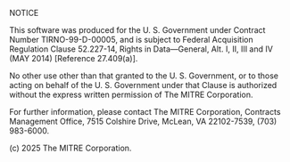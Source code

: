 NOTICE

This software was produced for the U. S. Government under Contract Number TIRNO-99-D-00005, and is subject to Federal Acquisition Regulation Clause 52.227-14, Rights in Data—General, Alt. I, II, III and IV (MAY 2014) [Reference 27.409(a)].  

No other use other than that granted to the U. S. Government, or to those acting on behalf of the U. S. Government under that Clause is authorized without the express written permission of The MITRE Corporation. 

For further information, please contact The MITRE Corporation, Contracts Management Office, 7515 Colshire Drive, McLean, VA  22102-7539, (703) 983-6000.  

(c) 2025 The MITRE Corporation.
